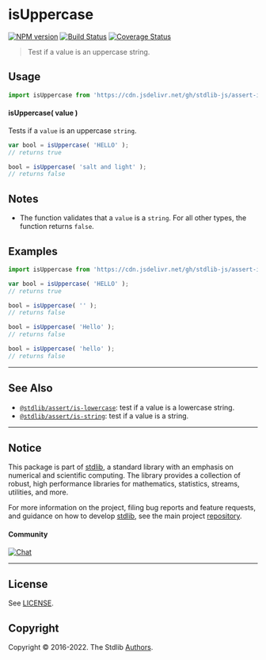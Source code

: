 <!--

@license Apache-2.0

Copyright (c) 2018 The Stdlib Authors.

Licensed under the Apache License, Version 2.0 (the "License");
you may not use this file except in compliance with the License.
You may obtain a copy of the License at

   http://www.apache.org/licenses/LICENSE-2.0

Unless required by applicable law or agreed to in writing, software
distributed under the License is distributed on an "AS IS" BASIS,
WITHOUT WARRANTIES OR CONDITIONS OF ANY KIND, either express or implied.
See the License for the specific language governing permissions and
limitations under the License.

-->

# isUppercase

[![NPM version][npm-image]][npm-url] [![Build Status][test-image]][test-url] [![Coverage Status][coverage-image]][coverage-url] <!-- [![dependencies][dependencies-image]][dependencies-url] -->

> Test if a value is an uppercase string.



<section class="usage">

## Usage

```javascript
import isUppercase from 'https://cdn.jsdelivr.net/gh/stdlib-js/assert-is-uppercase@deno/mod.js';
```

#### isUppercase( value )

Tests if a `value` is an uppercase `string`.

```javascript
var bool = isUppercase( 'HELLO' );
// returns true

bool = isUppercase( 'salt and light' );
// returns false
```

</section>

<!-- /.usage -->

<section class="notes">

## Notes

-   The function validates that a `value` is a `string`. For all other types, the function returns `false`.

</section>

<!-- /.notes -->

<section class="examples">

## Examples

<!-- eslint no-undef: "error" -->

```javascript
import isUppercase from 'https://cdn.jsdelivr.net/gh/stdlib-js/assert-is-uppercase@deno/mod.js';

var bool = isUppercase( 'HELLO' );
// returns true

bool = isUppercase( '' );
// returns false

bool = isUppercase( 'Hello' );
// returns false

bool = isUppercase( 'hello' );
// returns false
```

</section>

<!-- /.examples -->



<!-- Section for related `stdlib` packages. Do not manually edit this section, as it is automatically populated. -->

<section class="related">

* * *

## See Also

-   <span class="package-name">[`@stdlib/assert/is-lowercase`][@stdlib/assert/is-lowercase]</span><span class="delimiter">: </span><span class="description">test if a value is a lowercase string.</span>
-   <span class="package-name">[`@stdlib/assert/is-string`][@stdlib/assert/is-string]</span><span class="delimiter">: </span><span class="description">test if a value is a string.</span>

</section>

<!-- /.related -->

<!-- Section for all links. Make sure to keep an empty line after the `section` element and another before the `/section` close. -->


<section class="main-repo" >

* * *

## Notice

This package is part of [stdlib][stdlib], a standard library with an emphasis on numerical and scientific computing. The library provides a collection of robust, high performance libraries for mathematics, statistics, streams, utilities, and more.

For more information on the project, filing bug reports and feature requests, and guidance on how to develop [stdlib][stdlib], see the main project [repository][stdlib].

#### Community

[![Chat][chat-image]][chat-url]

---

## License

See [LICENSE][stdlib-license].


## Copyright

Copyright &copy; 2016-2022. The Stdlib [Authors][stdlib-authors].

</section>

<!-- /.stdlib -->

<!-- Section for all links. Make sure to keep an empty line after the `section` element and another before the `/section` close. -->

<section class="links">

[npm-image]: http://img.shields.io/npm/v/@stdlib/assert-is-uppercase.svg
[npm-url]: https://npmjs.org/package/@stdlib/assert-is-uppercase

[test-image]: https://github.com/stdlib-js/assert-is-uppercase/actions/workflows/test.yml/badge.svg?branch=main
[test-url]: https://github.com/stdlib-js/assert-is-uppercase/actions/workflows/test.yml?query=branch:main

[coverage-image]: https://img.shields.io/codecov/c/github/stdlib-js/assert-is-uppercase/main.svg
[coverage-url]: https://codecov.io/github/stdlib-js/assert-is-uppercase?branch=main

<!--

[dependencies-image]: https://img.shields.io/david/stdlib-js/assert-is-uppercase.svg
[dependencies-url]: https://david-dm.org/stdlib-js/assert-is-uppercase/main

-->

[chat-image]: https://img.shields.io/gitter/room/stdlib-js/stdlib.svg
[chat-url]: https://gitter.im/stdlib-js/stdlib/

[stdlib]: https://github.com/stdlib-js/stdlib

[stdlib-authors]: https://github.com/stdlib-js/stdlib/graphs/contributors

[umd]: https://github.com/umdjs/umd
[es-module]: https://developer.mozilla.org/en-US/docs/Web/JavaScript/Guide/Modules

[deno-url]: https://github.com/stdlib-js/assert-is-uppercase/tree/deno
[umd-url]: https://github.com/stdlib-js/assert-is-uppercase/tree/umd
[esm-url]: https://github.com/stdlib-js/assert-is-uppercase/tree/esm

[stdlib-license]: https://raw.githubusercontent.com/stdlib-js/assert-is-uppercase/main/LICENSE

[standard-streams]: https://en.wikipedia.org/wiki/Standard_streams

<!-- <related-links> -->

[@stdlib/assert/is-lowercase]: https://github.com/stdlib-js/assert-is-lowercase/tree/deno

[@stdlib/assert/is-string]: https://github.com/stdlib-js/assert-is-string/tree/deno

<!-- </related-links> -->

</section>

<!-- /.links -->
